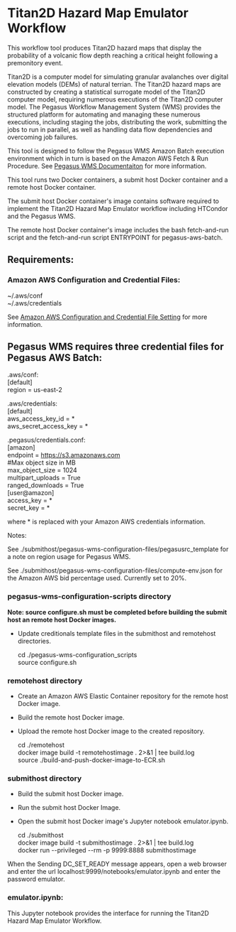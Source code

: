 # Titan2D Hazard Map Emulator Workflow

This workflow tool produces Titan2D hazard maps that display the probability of a volcanic flow depth reaching a critical height following a premonitory event.

Titan2D is a computer model for simulating granular avalanches over digital elevation models (DEMs) of natural terrian. The Titan2D hazard maps are constructed by creating a statistical surrogate model of the Titan2D computer model, requiring numerous executions of the Titan2D computer model. The Pegasus Workflow Management System (WMS) provides the structured platform for automating and managing these numerous executions, including staging the jobs, distributing the work, submitting the jobs to run in parallel, as well as handling data flow dependencies and overcoming job failures.

This tool is designed to follow the Pegasus WMS Amazon Batch execution environment which in turn is based on the Amazon AWS Fetch & Run Procedure. See [Pegasus WMS Documentaiton](https://pegasus.isi.edu/documentation) for more information.

This tool runs two Docker containers, a submit host Docker container and a remote host Docker container. 

The submit host Docker container's image contains software required to implement the Titan2D Hazard Map Emulator workflow including HTCondor and the Pegasus WMS.

The remote host Docker container's image includes the bash fetch-and-run script and the fetch-and-run script ENTRYPOINT for pegasus-aws-batch.

## Requirements:

### Amazon AWS Configuration and Credential Files:

~/.aws/conf<br />
~/.aws/credentials

See [Amazon AWS Configuration and Credential File Setting](https://docs.aws.amazon.com/cli/latest/userguide/cli-configure-files.html) for more information.


## Pegasus WMS requires three credential files for Pegasus AWS Batch:

.aws/conf:<br/>
[default]<br/>
region = us-east-2

.aws/credentials:<br/>
[default]<br/>
aws_access_key_id = *<br/>
aws_secret_access_key = *

.pegasus/credentials.conf:<br/>
[amazon]<br/>
endpoint = https://s3.amazonaws.com<br/>
#Max object size in MB<br/>
max_object_size = 1024<br/>
multipart_uploads = True<br/>
ranged_downloads = True<br/>
[user@amazon]<br/>
access_key = *<br/>
secret_key = *

where * is replaced with your Amazon AWS credentials information.

Notes: 

See ./submithost/pegasus-wms-configuration-files/pegasusrc_template for a note on region usage for Pegasus WMS.
 
See ./submithost/pegasus-wms-configuration-files/compute-env.json for the Amazon AWS bid percentage used. Currently set to 20%.

### pegasus-wms-configuration-scripts directory
 
**Note: source configure.sh must be completed before building the submit host an remote host Docker images.**

- Update creditionals template files in the submithost and remotehost directories.

	cd ./pegasus-wms-configuration_scripts<br>
	source configure.sh<br>

### remotehost directory

- Create an Amazon AWS Elastic Container repository for the remote host Docker image.
- Build the remote host Docker image.
- Upload the remote host Docker image to the created repository.

	cd ./remotehost<br>
	docker image build -t remotehostimage . 2>&1 | tee build.log<br>
	source ./build-and-push-docker-image-to-ECR.sh<br>

### submithost directory

- Build the submit host Docker image.
- Run the submit host Docker Image.
- Open the submit host Docker image's Jupyter notebook emulator.ipynb.

	cd ./submithost<br>
	docker image build -t submithostimage . 2>&1 | tee build.log<br>
	docker run --privileged --rm -p 9999:8888 submithostimage

When the Sending DC_SET_READY message appears, open a web browser and enter the url localhost:9999/notebooks/emulator.ipynb and enter the password emulator.
### emulator.ipynb:

This Jupyter notebook provides the interface for running the Titan2D Hazard Map Emulator Workflow.

